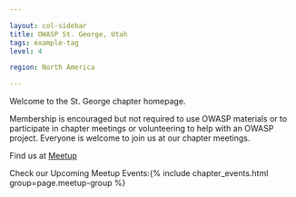 ```yaml
---

layout: col-sidebar
title: OWASP St. George, Utah
tags: example-tag
level: 4

region: North America

---
```


Welcome to the St. George chapter homepage.

Membership is encouraged but not required to use OWASP materials or to participate in chapter meetings or volunteering to help with an OWASP project. Everyone is welcome to join us at our chapter meetings. 

Find us at [Meetup](https://www.meetup.com/St-George-Open-Web-Application-Security-Project-OWASP/)

Check our Upcoming Meetup Events:{% include chapter_events.html group=page.meetup-group %}








